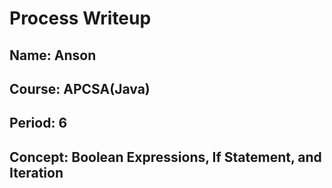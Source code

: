 # Process Writeup

## Name: Anson
## Course: APCSA(Java)
## Period: 6
## Concept: Boolean Expressions, If Statement, and Iteration

